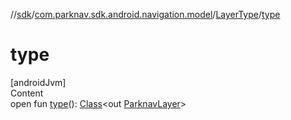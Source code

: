 //[sdk](../../../index.md)/[com.parknav.sdk.android.navigation.model](../index.md)/[LayerType](index.md)/[type](type.md)



# type  
[androidJvm]  
Content  
open fun [type](type.md)(): [Class](https://developer.android.com/reference/kotlin/java/lang/Class.html)<out [ParknavLayer](../-parknav-layer/index.md)>  



